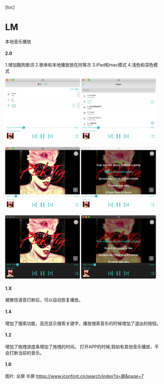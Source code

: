 [toc]

# LM

本地音乐播放

#### 2.0
1.增加酷狗歌词
2.歌单和本地播放放在同等次
3.iPad和mac模式
4.浅色和深色模式

<p>
<img src="https://github.com/popor/LM/blob/master/ReadeImage/mac01.png" width="48%" height="48%"> 
<img src="https://github.com/popor/LM/blob/master/ReadeImage/mac02.png" width="48%" height="48%">
</p>

<p>
<img src="https://github.com/popor/LM/blob/master/ReadeImage/mac03.png" width="48%" height="48%"> 
<img src="https://github.com/popor/LM/blob/master/ReadeImage/mac04.png" width="48%" height="48%">
</p>

<p>
<img src="https://github.com/popor/LM/blob/master/ReadeImage/mac05.png" width="48%" height="48%"> 
<img src="https://github.com/popor/LM/blob/master/ReadeImage/mac06.png" width="48%" height="48%"> 
</p>

#### 1.X
被微信语音打断后，可以自动恢复播放。

#### 1.4 
增加了搜索功能，高亮显示搜索关键字，播放搜索音乐的时候增加了退出的按钮。

#### 1.2 
增加了拖拽进度条增加了拖拽的时间。
打开APP的时候,假如有其他音乐播放，不会打断当前的音乐。

#### 1.0


图片: 全屏 半屏
https://www.iconfont.cn/search/index?q=屏&page=7
